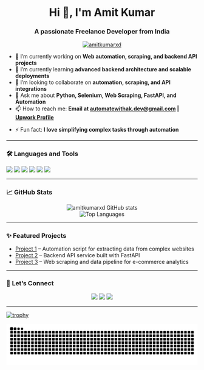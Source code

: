 <h1 align="center">Hi 👋, I'm Amit Kumar</h1>
<h3 align="center">A passionate Freelance Developer from India</h3>

<p align="center">
  <a href="https://github.com/amitkumarxd">
    <img src="https://komarev.com/ghpvc/?username=amitkumarxd&label=Profile%20views&color=0e75b6&style=flat" alt="amitkumarxd" />
  </a>
</p>

- 🔭 I’m currently working on **Web automation, scraping, and backend API projects**
- 🌱 I’m currently learning **advanced backend architecture and scalable deployments**
- 👯 I’m looking to collaborate on **automation, scraping, and API integrations**
- 💬 Ask me about **Python, Selenium, Web Scraping, FastAPI, and Automation**
- 📫 How to reach me: **Email at [automatewithak.dev@gmail.com](mailto:automatewithak.dev@gmail.com) | [Upwork Profile](https://www.upwork.com/freelancers/~015501bda6a047bbc9)**
<!-- - 📫 How to reach me: **Email at [automatewithak.dev@gmail.com](mailto:automatewithak.dev@gmail.com) | [Upwork Profile](https://www.upwork.com/freelancers/~015501bda6a047bbc9) | [Fiverr Profile](https://www.fiverr.com/ak_tech9)**-->
- ⚡ Fun fact: **I love simplifying complex tasks through automation**
<!-- Add more as needed -->
---

### 🛠️ **Languages and Tools**

<p>
  <img src="https://img.shields.io/badge/Python-3776AB?style=for-the-badge&logo=python&logoColor=white"/>
  <img src="https://img.shields.io/badge/FastAPI-009688?style=for-the-badge&logo=fastapi&logoColor=white"/>
  <img src="https://img.shields.io/badge/Selenium-43B02A?style=for-the-badge&logo=selenium&logoColor=white"/>
  <img src="https://img.shields.io/badge/JavaScript-F7DF1E?style=for-the-badge&logo=javascript&logoColor=black"/>
  <img src="https://img.shields.io/badge/Git-F05032?style=for-the-badge&logo=git&logoColor=white"/>
  <img src="https://img.shields.io/badge/GitHub-100000?style=for-the-badge&logo=github&logoColor=white"/>
</p>

---

### 📈 **GitHub Stats**

<p align="center">
  <img src="https://github-readme-stats.vercel.app/api?username=amitkumarxd&show_icons=true&theme=dark" alt="amitkumarxd GitHub stats" />
  <br>
  <img src="https://github-readme-stats.vercel.app/api/top-langs/?username=amitkumarxd&layout=compact&theme=dark" alt="Top Languages"/>
</p>

---

### ✨ **Featured Projects**

- [Project 1](#) – Automation script for extracting data from complex websites  
- [Project 2](#) – Backend API service built with FastAPI  
- [Project 3](#) – Web scraping and data pipeline for e-commerce analytics

---

### 🤝 **Let’s Connect**

<p align="center">
  <a href="https://www.upwork.com/freelancers/~015501bda6a047bbc9"><img src="https://img.shields.io/badge/Upwork-6FDA44?style=for-the-badge&logo=upwork&logoColor=white"/></a>
  <!-- <a href="https://www.fiverr.com/ak_tech9"><img src="https://img.shields.io/badge/Fiverr-1DBF73?style=for-the-badge&logo=fiverr&logoColor=white"/></a> -->
  <a href="mailto:automatewithak.dev@gmail.com"><img src="https://img.shields.io/badge/Email-D14836?style=for-the-badge&logo=gmail&logoColor=white"/></a>
  <a href="https://github.com/amitkumarxd"><img src="https://img.shields.io/badge/GitHub-100000?style=for-the-badge&logo=github&logoColor=white"/></a>
</p>

---

[![trophy](https://github-profile-trophy.vercel.app/?username=amitkumarxd&theme=darkhub)](https://github.com/ryo-ma/github-profile-trophy)

<!-- Add more as needed -->
<!--![snake gif](https://github.com/amitkumarxd/amitkumarxd/blob/output/github-contribution-grid-snake.svg)-->
![snake gif](https://github.com/amitkumarxd/amitkumarxd/blob/output/github-contribution-grid-snake.svg)

